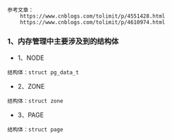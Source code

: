 ```
参考文章：
	https://www.cnblogs.com/tolimit/p/4551428.html
	https://www.cnblogs.com/tolimit/p/4610974.html
```
### 1、内存管理中主要涉及到的结构体  

- 1、NODE  

`结构体：struct pg_data_t`  

- 2、ZONE  

`结构体：struct zone`  

- 3、PAGE

`结构体：struct page`  
